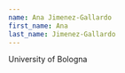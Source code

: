 ```yaml
---
name: Ana Jimenez-Gallardo
first_name: Ana
last_name: Jimenez-Gallardo
---
```


University of Bologna